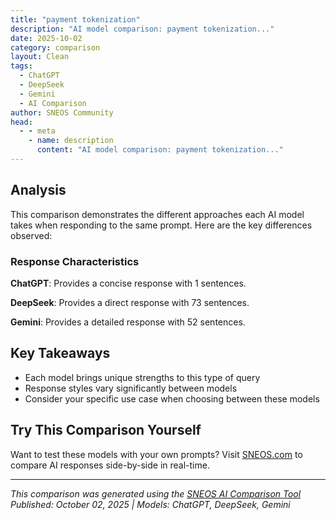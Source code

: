 ```yaml
---
title: "payment tokenization"
description: "AI model comparison: payment tokenization..."
date: 2025-10-02
category: comparison
layout: Clean
tags:
  - ChatGPT
  - DeepSeek
  - Gemini
  - AI Comparison
author: SNEOS Community
head:
  - - meta
    - name: description
      content: "AI model comparison: payment tokenization..."
---
```


<ChatComparison
  title="payment tokenization"
  prompt="payment tokenization"
  :responses='{"ChatGPT": "Payment tokenization is a security process used in digital payments to protect sensitive payment information, such as credit card numbers, by replacing it with a unique identifier, or \"token.\" This tokenization process helps to significantly reduce the risk of fraud and data breaches associated with storing and processing payment information. Here&#x27;s a detailed overview:\n\n### How Payment Tokenization Works\n\n1. **Data Capture**: When a customer enters their payment details (e.g., credit card number) during a transaction, the data is captured by the payment processing system.\n\n2. **Token Generation**: The payment processor generates a unique token that represents the customer&#x27;s actual payment information. This token is typically a string of alphanumeric characters.\n\n3. **Storage**: The token is stored in place of the actual payment information in the merchant&#x27;s systems. The sensitive data is securely held in a secure token vault or payment gateway, which is compliant with industry standards like PCI DSS (Payment Card Industry Data Security Standard).\n\n4. **Transaction Processing**: When a transaction is initiated using the token, the payment processor can look up the actual payment information associated with that token without exposing sensitive data.\n\n5. **Token Usage**: The token can be used for various transactions, including single purchases, recurring payments, and more, while keeping sensitive information safe.\n\n### Benefits of Payment Tokenization\n\n1. **Enhanced Security**: Since the actual payment details are not stored on the merchant&#x27;s system, it reduces the risk of data breaches. Even if a system is compromised, the attacker only obtains tokens, which are useless without the tokenization infrastructure.\n\n2. **Compliance with Regulations**: Tokenization helps companies comply with regulations like PCI DSS, as it minimizes the storage of sensitive payment information.\n\n3. **Improved Customer Trust**: Customers are more likely to trust merchants that use tokenization and other security measures to protect their payment information.\n\n4. **Reduced Liability**: In the event of a data breach, merchants may face lower liability when they are not storing sensitive payment data.\n\n5. **Flexibility**: Tokens can be customized for various purposes, such as setting limits on transactions, providing specific transaction contexts, etc.\n\n### Types of Payment Tokenization\n\n1. **Transaction Tokenization**: This type involves creating tokens for a specific transaction and may not be reused.\n\n2. **Customer-Level Tokenization**: A single token is generated for a customer&#x27;s payment information and can be reused for multiple transactions, providing convenience for customers who make regular payments (e.g., subscriptions).\n\n### Considerations\n\n- **Implementation**: Integrating tokenization into existing payment systems may require technical expertise and adherence to specific standards.\n \n- **Vendor Selection**: Businesses need to choose a reputable payment processor or tokenization service provider that offers robust security measures.\n\n- **Token Expiration**: Tokens may have expiration limits, and businesses should be aware of how long a token remains valid for transaction processing.\n\nIn conclusion, payment tokenization is a crucial technology for enhancing the security of online and digital transactions. It protects sensitive payment information while still allowing for smooth and efficient transaction processes between consumers and merchants.", "DeepSeek": "Of course. Let\u0027s break down **payment tokenization** in a clear, comprehensive way.\n\n### The Core Idea: The \u0022Gift Card\u0022 Analogy\n\nImagine you have a $100 gift card for a specific store. The gift card has a unique number (the token). You can use that number to make purchases at the store, but it\u0027s useless anywhere else. If someone steals the gift card number, they can\u0027t use it to buy groceries or gas, and they can\u0027t figure out your actual credit card number from it.\n\n**Payment tokenization works on the same principle.** It replaces your sensitive payment information (like your 16-digit Primary Account Number or PAN) with a unique, random, and non-sensitive equivalent called a **token**.\n\n---\n\n### What is Payment Tokenization?\n\n**Payment tokenization is the process of replacing a customer\u0027s sensitive payment data (like a credit card number) with a unique, algorithmically generated identifier called a \u0022token.\u0022**\n\nThe token has no intrinsic or exploitable value or meaning. It is a reference, or a placeholder, that maps back to the original data through a secure system called a **token vault**.\n\n### How It Works: A Step-by-Step Example\n\nLet\u0027s follow what happens when you use Apple Pay or save your card on an e-commerce site.\n\n1. **Initiation:** You enter your credit card number \u00601234-5678-9012-3456\u0060 on a merchant\u0027s website or tap your phone at a terminal.\n2. **Token Request:** Instead of sending your actual card number to the merchant\u0027s server, the payment gateway or digital wallet (like Apple Pay) sends a request to a **Token Service Provider (TSP)**. Major TSPs include the card networks themselves (Visa, Mastercard, Amex) and digital wallet providers (Apple, Google).\n3. **Token Generation:** The TSP generates a unique, random token. For example, your card number \u00601234-5678-9012-3456\u0060 might be replaced with \u0060a1b2-c3d4-e5f6-7890\u0060.\n4. **Secure Storage:** The TSP securely stores the mapping between your real card number (the PAN) and the new token in a highly secure database called the **token vault**.\n5. **Transaction:** The merchant\u0027s system receives and stores only the token \u0060a1b2-c3d4-e5f6-7890\u0060. They use this token to process the payment. The actual card number never touches their systems.\n6. **Detokenization:** When the token is sent for authorization to the payment network, the TSP or the network instantly translates the token back to the real PAN so the bank can approve or decline the transaction.\n\nThis entire process happens in milliseconds.\n\n---\n\n### Key Benefits of Tokenization\n\n| Benefit | Explanation |\n| :--- | :--- |\n| **Enhanced Security** | This is the primary driver. Merchants no longer store vast databases of valuable card numbers. If a hacker breaches their system, they only steal useless tokens. |\n| **Reduced PCI DSS Scope** | The PCI DSS (Payment Card Industry Data Security Standard) is a complex and expensive compliance standard. By not storing sensitive data, merchants significantly reduce their compliance burden and costs. |\n| **Improved Customer Experience** | Tokenization is the technology behind \u0022one-click\u0022 purchases and saved card details. The merchant stores the token, allowing for fast, seamless future checkouts without re-entering card information. |\n| **Support for New Payment Methods** | It is the foundational technology for mobile wallets (Apple Pay, Google Pay), in-app payments, and recurring subscriptions. |\n| **Reduced Fraud** | Tokens are often **domain-restricted**. A token generated for a specific merchant, device, or transaction type is useless if stolen and used elsewhere. |\n\n---\n\n### Tokenization vs. Encryption\n\nThis is a common point of confusion. They are different security techniques.\n\n| Feature | **Tokenization** | **Encryption** |\n| :--- | :--- | :--- |\n| **Process** | Replaces data with a random, non-mathematical substitute. | Uses a mathematical algorithm and a key to scramble the data into ciphertext. |\n| **Format** | The token is a random string, often in the same format as the original data (e.g., 16 digits). | The ciphertext is a scrambled block of data, different from the original format. |\n| **Reversibility** | Can only be reversed (detokenized) by the secure token vault. | Can be reversed (decrypted) by anyone with the correct cryptographic key. |\n| **Data Type** | Best for structured data fields (card numbers, SSNs). | Can be used for any type of data (structured, unstructured, files). |\n| **Primary Use** | Protecting data at rest within business systems (e.g., in a database). | Protecting data in motion (e.g., during transmission over the internet via HTTPS). |\n\n**In practice, a secure payment system uses both:** Data is **encrypted** while being transmitted and is then **tokenized** before being stored.\n\n---\n\n### Real-World Examples\n\n1. **E-commerce \u0022Save my card\u0022 feature:** When you check the \u0022Save this card for future purchases\u0022 box, the site stores a token, not your actual number.\n2. **Mobile Wallets (Apple Pay/Google Pay):** When you add your card to your phone, the card network generates a \u0022Device Account Number\u0022 (a token) that is stored in your phone\u0027s secure chip. This is the number actually used for contactless payments.\n3. **Recurring Subscriptions (Netflix, Spotify):** Your monthly payment is processed using a token stored by the merchant or their payment processor.\n4. **In-App Purchases:** When you buy something within a mobile app, it uses a token associated with your app store account.\n\n### Conclusion\n\nPayment tokenization has become an indispensable part of the modern digital economy. It shifts the risk of holding sensitive data away from merchants and onto highly specialized and secure Token Service Providers. For consumers, it means safer, faster, and more convenient payments. For businesses, it means reduced liability, simplified compliance, and a stronger foundation of trust.", "Gemini": "Payment tokenization is a security process that replaces sensitive payment data, like credit card numbers, with a non-sensitive equivalent, called a \u0022token.\u0022 This token is then used for transactions instead of the actual card details. Think of it like using a nickname instead of your real name in certain situations.\n\nHere\u0027s a breakdown of key aspects of payment tokenization:\n\n**How it works:**\n\n1. **Payment initiated:** A customer enters their payment information (credit card, bank account, etc.) on a website, app, or point-of-sale (POS) system.\n\n2. **Data Capture and Encryption:** The payment details are captured and immediately encrypted. This is a critical step to protect the data while in transit.\n\n3. **Tokenization Request:** The encrypted data is securely sent to a tokenization service or provider (often a payment gateway or processor).\n\n4. **Token Generation:** The tokenization service decrypts the data and generates a unique, random token. The token is mathematically unrelated to the original payment information, making it virtually impossible to reverse engineer.\n\n5. **Token Storage and Association:** The tokenization service securely stores the original payment data (often in a vault or secure database) and associates it with the generated token. This is done in a highly secure environment, meeting stringent compliance requirements like PCI DSS.\n\n6. **Token Returned:** The token is sent back to the merchant.\n\n7. **Token Used for Transactions:** The merchant stores and uses the token for future transactions instead of the actual card number. This drastically reduces the merchant\u0027s risk because they are no longer handling or storing sensitive payment data.\n\n8. **De-tokenization (When Needed):** When a transaction needs to be processed, the token is sent to the tokenization service. The service then retrieves the associated payment details from its secure vault and uses them to authorize the payment with the payment processor and card network.\n\n**Key Benefits of Payment Tokenization:**\n\n* **Enhanced Security:** Reduces the risk of data breaches and fraud because sensitive payment data is not stored or transmitted by the merchant.\n\n* **PCI DSS Compliance Simplification:** Significantly reduces the scope of PCI DSS (Payment Card Industry Data Security Standard) compliance for merchants. Storing and handling actual card data requires extensive security measures. Tokenization offloads that responsibility to the tokenization provider.\n\n* **Improved Customer Experience:** Allows for recurring payments, subscription services, and one-click checkouts without requiring customers to re-enter their payment details repeatedly.\n\n* **Increased Transaction Success Rates:** Tokenization can help reduce false declines because the token itself doesn\u0027t expire, even if the physical card does. When the card expires, the token can be updated with the new expiration date without impacting the merchant\u0027s systems.\n\n* **Cross-Channel Consistency:** Tokens can be used across multiple channels (online, in-store, mobile) providing a consistent and secure payment experience.\n\n* **Data Portability:** Some tokenization services allow for \u0022token portability,\u0022 meaning you can switch between different payment processors without having to re-tokenize all your customers\u0027 payment information.\n\n**Types of Tokens:**\n\n* **Multi-Use Tokens:** These tokens can be used for multiple transactions and are commonly used for recurring payments or subscriptions.\n\n* **Single-Use Tokens:** These tokens are used for a single transaction and then become invalid. They offer the highest level of security.\n\n* **Network Tokens:** Issued and managed by card networks (Visa, Mastercard, American Express). They offer benefits like increased transaction authorization rates and improved security.\n\n**Who Uses Payment Tokenization?**\n\nA wide range of businesses use payment tokenization, including:\n\n* E-commerce businesses\n* Subscription-based services\n* Retailers (both online and brick-and-mortar)\n* Restaurants\n* Hotels\n* Mobile app developers\n* Any business that processes payments online or stores customer payment information\n\n**Key Players in Tokenization:**\n\n* **Payment Gateways:** Act as intermediaries between merchants and payment processors, often providing tokenization services.\n* **Payment Processors:** Authorize and process payments on behalf of merchants, often offering tokenization as part of their services.\n* **Tokenization Service Providers:** Companies that specialize in providing tokenization services.\n* **Card Networks:** Visa, Mastercard, American Express, and Discover are increasingly involved in tokenization through network tokenization.\n\n**Considerations When Choosing a Tokenization Provider:**\n\n* **Security:** Ensure the provider has robust security measures in place to protect payment data, including PCI DSS compliance.\n* **Integration:** Consider how easily the tokenization service integrates with your existing systems (website, POS system, payment gateway).\n* **Scalability:** Choose a provider that can handle your growing transaction volume.\n* **Cost:** Compare pricing models and fees from different providers.\n* **Features:** Look for features that meet your specific needs, such as token portability, network token support, and reporting capabilities.\n\n**In summary, payment tokenization is a crucial security measure that protects sensitive payment data by replacing it with non-sensitive tokens. It reduces the risk of fraud, simplifies PCI DSS compliance, and improves the customer experience. By adopting tokenization, businesses can create a more secure and trustworthy payment environment.**\n"}' 
  published-date="11:11"
/>

## Analysis

This comparison demonstrates the different approaches each AI model takes when responding to the same prompt. Here are the key differences observed:

### Response Characteristics

**ChatGPT**: Provides a concise response with 1 sentences. 

**DeepSeek**: Provides a direct response with 73 sentences. 

**Gemini**: Provides a detailed response with 52 sentences. 

## Key Takeaways

- Each model brings unique strengths to this type of query
- Response styles vary significantly between models
- Consider your specific use case when choosing between these models

## Try This Comparison Yourself

Want to test these models with your own prompts? Visit [SNEOS.com](https://sneos.com) to compare AI responses side-by-side in real-time.

---

*This comparison was generated using the [SNEOS AI Comparison Tool](https://sneos.com)*
*Published: October 02, 2025 | Models: ChatGPT, DeepSeek, Gemini*
